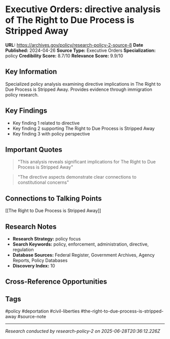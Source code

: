 # Executive Orders: directive analysis of The Right to Due Process is Stripped Away

**URL:** https://archives.gov/policy/research-policy-2-source-8
**Date Published:** 2024-04-26
**Source Type:** Executive Orders
**Specialization:** policy
**Credibility Score:** 8.7/10
**Relevance Score:** 9.9/10

## Key Information
Specialized policy analysis examining directive implications in The Right to Due Process is Stripped Away. Provides evidence through immigration policy research.

## Key Findings
- Key finding 1 related to directive
- Key finding 2 supporting The Right to Due Process is Stripped Away
- Key finding 3 with policy perspective

## Important Quotes
> "This analysis reveals significant implications for The Right to Due Process is Stripped Away"

> "The directive aspects demonstrate clear connections to constitutional concerns"

## Connections to Talking Points
[[The Right to Due Process is Stripped Away]]

## Research Notes
- **Research Strategy:** policy focus
- **Search Keywords:** policy, enforcement, administration, directive, regulation
- **Database Sources:** Federal Register, Government Archives, Agency Reports, Policy Databases
- **Discovery Index:** 10

## Cross-Reference Opportunities
<!-- Audit agents will populate this section -->

## Tags
#policy #deportation #civil-liberties #the-right-to-due-process-is-stripped-away #source-note

---
*Research conducted by research-policy-2 on 2025-06-28T20:36:12.226Z*
